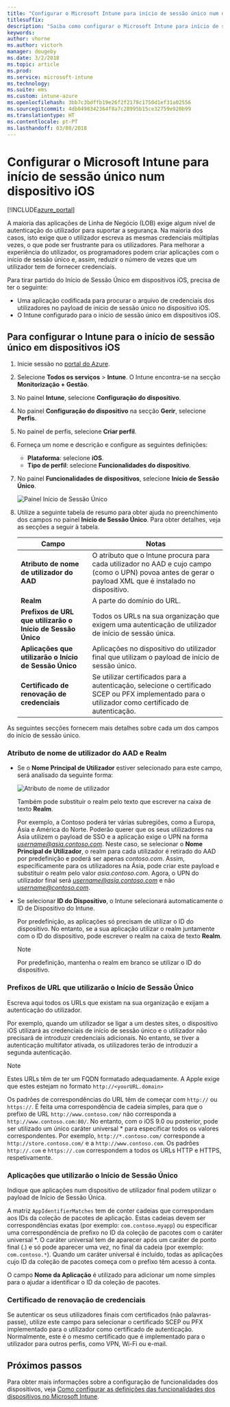 ```yaml
---
title: "Configurar o Microsoft Intune para início de sessão único num dispositivo iOS"
titlesuffix: 
description: "Saiba como configurar o Microsoft Intune para início de sessão único num dispositivo iOS."
keywords: 
author: vhorne
ms.author: victorh
manager: dougeby
ms.date: 3/2/2018
ms.topic: article
ms.prod: 
ms.service: microsoft-intune
ms.technology: 
ms.suite: ems
ms.custom: intune-azure
ms.openlocfilehash: 3bb7c3bdffb19e26f2f2178c1750d1ef31a02556
ms.sourcegitcommit: 4db0498342364f8a7c28995b15ce32759e920b99
ms.translationtype: HT
ms.contentlocale: pt-PT
ms.lasthandoff: 03/08/2018
---
```

# <a name="configure-microsoft-intune-for-ios-device-single-sign-on"></a>Configurar o Microsoft Intune para início de sessão único num dispositivo iOS

[!INCLUDE[azure_portal](./includes/azure_portal.md)]

A maioria das aplicações de Linha de Negócio (LOB) exige algum nível de autenticação do utilizador para suportar a segurança. Na maioria dos casos, isto exige que o utilizador escreva as mesmas credenciais múltiplas vezes, o que pode ser frustrante para os utilizadores. Para melhorar a experiência do utilizador, os programadores podem criar aplicações com o início de sessão único e, assim, reduzir o número de vezes que um utilizador tem de fornecer credenciais.

Para tirar partido do Início de Sessão Único em dispositivos iOS, precisa de ter o seguinte:

- Uma aplicação codificada para procurar o arquivo de credenciais dos utilizadores no payload de início de sessão único no dispositivo iOS.
- O Intune configurado para o início de sessão único em dispositivos iOS.

## <a name="to-configure-intune-for-ios-device-single-sign-on"></a>Para configurar o Intune para o início de sessão único em dispositivos iOS


1. Inicie sessão no [portal do Azure](https://portal.azure.com).
2. Selecione **Todos os serviços** > **Intune**. O Intune encontra-se na secção **Monitorização + Gestão**.
3. No painel **Intune**, selecione **Configuração do dispositivo**.
4. No painel **Configuração do dispositivo** na secção **Gerir**, selecione **Perfis**.
5. No painel de perfis, selecione **Criar perfil**.
6. Forneça um nome e descrição e configure as seguintes definições:
   - **Plataforma**: selecione **iOS**.
   - **Tipo de perfil**: selecione **Funcionalidades do dispositivo**.
7. No painel **Funcionalidades de dispositivos**, selecione **Início de Sessão Único**.

   ![Painel Início de Sessão Único](./media/sso-blade.png)

8. Utilize a seguinte tabela de resumo para obter ajuda no preenchimento dos campos no painel **Início de Sessão Único**. Para obter detalhes, veja as secções a seguir à tabela.

   |Campo  |Notas|
   |---------|---------|
   |**Atributo de nome de utilizador do AAD**|O atributo que o Intune procura para cada utilizador no AAD e cujo campo (como o UPN) povoa antes de gerar o payload XML que é instalado no dispositivo.|
   |**Realm**|A parte do domínio do URL.|
   |**Prefixos de URL que utilizarão o Início de Sessão Único**|Todos os URLs na sua organização que exigem uma autenticação de utilizador de início de sessão única.|
   |**Aplicações que utilizarão o Início de Sessão Único**|Aplicações no dispositivo do utilizador final que utilizam o payload de início de sessão único.|
   |**Certificado de renovação de credenciais**|Se utilizar certificados para a autenticação, selecione o certificado SCEP ou PFX implementado para o utilizador como certificado de autenticação.|

As seguintes secções fornecem mais detalhes sobre cada um dos campos do início de sessão único.

### <a name="username-attribute-from-aad-and-realm"></a>Atributo de nome de utilizador do AAD e Realm

- Se o **Nome Principal de Utilizador** estiver selecionado para este campo, será analisado da seguinte forma:

   ![Atributo de nome de utilizador](media/User-name-attribute.png)

   Também pode substituir o realm pelo texto que escrever na caixa de texto **Realm**.

   Por exemplo, a Contoso poderá ter várias subregiões, como a Europa, Ásia e América do Norte. Poderão querer que os seus utilizadores na Ásia utilizem o payload de SSO e a aplicação exige o UPN na forma *username@asia.contoso.com*. Neste caso, se selecionar o **Nome Principal de Utilizador**, o realm para cada utilizador é retirado do AAD por predefinição e poderá ser apenas *contoso.com*. Assim, especificamente para os utilizadores na Ásia, pode criar este payload e substituir o realm pelo valor *asia.contoso.com*. Agora, o UPN do utilizador final será *username@asia.contoso.com* e não *username@contoso.com*.

- Se selecionar **ID do Dispositivo**, o Intune selecionará automaticamente o ID de Dispositivo do Intune.

   Por predefinição, as aplicações só precisam de utilizar o ID do dispositivo. No entanto, se a sua aplicação utilizar o realm juntamente com o ID do dispositivo, pode escrever o realm na caixa de texto **Realm**.

   > [!NOTE]
   > Por predefinição, mantenha o realm em branco se utilizar o ID do dispositivo.

### <a name="url-prefixes-that-will-use-single-sign-on"></a>Prefixos de URL que utilizarão o Início de Sessão Único

Escreva aqui todos os URLs que existam na sua organização e exijam a autenticação do utilizador.

Por exemplo, quando um utilizador se ligar a um destes sites, o dispositivo iOS utilizará as credenciais de início de sessão único e o utilizador não precisará de introduzir credenciais adicionais. No entanto, se tiver a autenticação multifator ativada, os utilizadores terão de introduzir a segunda autenticação.

> [!NOTE]
> Estes URLs têm de ter um FQDN formatado adequadamente. A Apple exige que estes estejam no formato `http://<yourURL.domain>`

Os padrões de correspondências do URL têm de começar com `http://` ou `https://`. É feita uma correspondência de cadeia simples, para que o prefixo de URL `http://www.contoso.com/` não corresponda a `http://www.contoso.com:80/`. No entanto, com o iOS 9.0 ou posterior, pode ser utilizado um único caráter universal \* para especificar todos os valores correspondentes. Por exemplo, `http://*.contoso.com/` corresponde a `http://store.contoso.com/` e a `http://www.contoso.com`.
Os padrões `http://.com` e `https://.com` correspondem a todos os URLs HTTP e HTTPS, respetivamente.

### <a name="apps-that-will-use-single-sign-on"></a>Aplicações que utilizarão o Início de Sessão Único

Indique que aplicações num dispositivo de utilizador final podem utilizar o payload de Início de Sessão Única.

A matriz `AppIdentifierMatches` tem de conter cadeias que correspondam aos IDs da coleção de pacotes de aplicação. Estas cadeias devem ser correspondências exatas (por exemplo: `com.contoso.myapp`) ou especificar uma correspondência de prefixo no ID da coleção de pacotes com o caráter universal *\. O caráter universal tem de aparecer após um caráter de ponto final (.) e só pode aparecer uma vez, no final da cadeia (por exemplo: `com.contoso.*`). Quando um caráter universal é incluído, todas as aplicações cujo ID da coleção de pacotes começa com o prefixo têm acesso à conta.

O campo **Nome da Aplicação** é utilizado para adicionar um nome simples para o ajudar a identificar o ID da coleção de pacotes.

### <a name="credential-renewal-certificate"></a>Certificado de renovação de credenciais

Se autenticar os seus utilizadores finais com certificados (não palavras-passe), utilize este campo para selecionar o certificado SCEP ou PFX implementado para o utilizador como certificado de autenticação. Normalmente, este é o mesmo certificado que é implementado para o utilizador para outros perfis, como VPN, Wi-Fi ou e-mail.

## <a name="next-steps"></a>Próximos passos

Para obter mais informações sobre a configuração de funcionalidades dos dispositivos, veja [Como configurar as definições das funcionalidades dos dispositivos no Microsoft Intune](device-features-configure.md).
